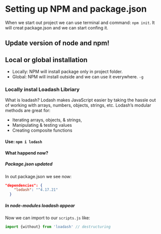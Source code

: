 # Setting up NPM and package.json   

When we start out project we can use terminal and command: `npm init`. It will creat package.json and we can start confing it. 

## Update version of node and npm!

## Local or global installation 

- Locally: NPM will install package only in project folder. 
- Global: NPM will install outside and we can use it everywhere. `-g`

### Locally instal Loadash Libriary 

What is loadash? 
Lodash makes JavaScript easier by taking the hassle out of working with arrays, numbers, objects, strings, etc. Lodash’s modular methods are great for:
- Iterating arrays, objects, & strings,
- Manipulating & testing values
- Creating composite functions

#### Use: `npm i lodash`

#### What happend now? 

##### Package.json updated 
In out package.json we see now: 
```json
"dependencies": {
    "lodash": "^4.17.21"
  }
```


##### In node-modules loadash appear 

Now we can import to our `scripts.js` like: 
```js
import {without} from 'loadash' // destructuring 

``` 
